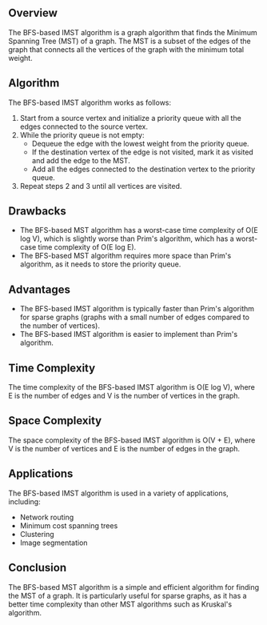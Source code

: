 ## Overview

The BFS-based IMST algorithm is a graph algorithm that finds the Minimum Spanning Tree (MST) of a graph. The MST is a subset of the edges of the graph that connects all the vertices of the graph with the minimum total weight.

## Algorithm

The BFS-based IMST algorithm works as follows:

1. Start from a source vertex and initialize a priority queue with all the edges connected to the source vertex.
2. While the priority queue is not empty:
    * Dequeue the edge with the lowest weight from the priority queue.
    * If the destination vertex of the edge is not visited, mark it as visited and add the edge to the MST.
    * Add all the edges connected to the destination vertex to the priority queue.
3. Repeat steps 2 and 3 until all vertices are visited.

## Drawbacks

* The BFS-based MST algorithm has a worst-case time complexity of O(E log V), which is slightly worse than Prim's algorithm, which has a worst-case time complexity of O(E log E).
* The BFS-based MST algorithm requires more space than Prim's algorithm, as it needs to store the priority queue.

## Advantages

* The BFS-based IMST algorithm is typically faster than Prim's algorithm for sparse graphs (graphs with a small number of edges compared to the number of vertices).
* The BFS-based IMST algorithm is easier to implement than Prim's algorithm.

## Time Complexity

The time complexity of the BFS-based IMST algorithm is O(E log V), where E is the number of edges and V is the number of vertices in the graph.

## Space Complexity

The space complexity of the BFS-based IMST algorithm is O(V + E), where V is the number of vertices and E is the number of edges in the graph.

## Applications

The BFS-based IMST algorithm is used in a variety of applications, including:

* Network routing
* Minimum cost spanning trees
* Clustering
* Image segmentation

## Conclusion

The BFS-based MST algorithm is a simple and efficient algorithm for finding the MST of a graph. It is particularly useful for sparse graphs, as it has a better time complexity than other MST algorithms such as Kruskal's algorithm.
